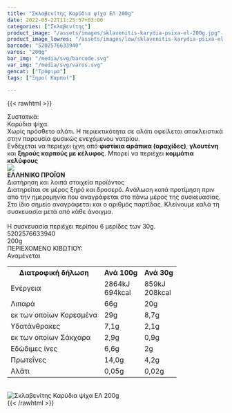 ```yaml
---
title: "Σκλαβενίτης Καρύδια ψίχα ΕΛ 200g"
date: 2022-05-22T11:25:57+03:00
categories: ["Σκλαβενίτης"]
product_image: "/assets/images/sklavenitis-karydia-psixa-el-200g.jpg"
product_image_lowres: "/assets/images/low/sklavenitis-karydia-psixa-el-200g.jpg"
barcode: "5202576633940"
varos: "200g"
bar_img: "/media/svg/barcode.svg"
var_img: "/media/svg/varos.svg"
gencat: ["Τρόφιμα"]
tags: ["Ξηροί Καρποί"]

---
```

{{< rawhtml >}}

<div class="sload523"><div class="product"><div id="sistatika">Συστατικά:</div><div class="alltext">Καρύδια ψίχα.<br>Χωρίς πρόσθετο αλάτι. Η περιεκτικότητα σε αλάτι οφείλεται αποκλειστικά στην παρουσία φυσικώς ενεχόμενου νατρίου.<br>Ενδέχεται να περιέχει ίχνη από <b>φιστίκια αράπικα (αραχίδες)</b>, <b>γλουτένη</b> και <b>ξηρούς καρπούς με κέλυφος</b>. Μπορεί να περιέχει <b>κομμάτια κελύφους</b></div><div id="flag"><div id="flagimage"><img src="/media/icons/gr.svg"></div><span id="flagtext"><b>ΕΛΛΗΝΙΚΟ ΠΡΟΪΟΝ</b></span></div><div id="loipa">Διατήρηση και λοιπά στοιχεία προϊόντος</div><div class="alltext">Διατηρείται σε μέρος ξηρό και δροσερό. Aνάλωση κατά προτίμηση πριν από την ημερομηνία που αναγράφεται στο πάνω μέρος της συσκευασίας. Στο ίδιο σημείο αναγράφεται και ο αριθμός παρτίδας. Κλείνουμε καλά τη συσκευασία μετά από κάθε άνοιγμα.<br><br>Η συσκευασία περιέχει περίπου 6 μερίδες των 30g.</div><div id="barcode"><div id="barimage1"></div><span id="bartext">5202576633940</span></div><div id="varos"><div id="varosimage1"></div><span id="varostext">200g</span></div><div id="kivotio">ΠΕΡΙΕΧΟΜΕΝΟ ΚΙΒΩΤΙΟΥ:<br>Αναμένεται</div><div class="tabout"><table id="diatable"><tbody><tr><th>Διατροφική δήλωση</th><th>Ανά 100g</th><th>Ανά 30g</th></tr><tr><td class="texr2">Ενέργεια</td><td class="texr">2864kJ<br>694kcal</td><td class="texr">859kJ<br>208kcal</td></tr><tr><td class="texr2">Λιπαρά</td><td class="texr">66g</td><td class="texr">20g</td></tr><tr><td class="gray">εκ των οποίων Κορεσµένα</td><td class="gray2">29g</td><td class="gray2">8,7g</td></tr><tr><td class="texr2">Yδατάνθρακες</td><td class="texr">7,1g</td><td class="texr">2,1g</td></tr><tr><td class="gray">εκ των οποίων Σάκχαρα</td><td class="gray2">2,9g</td><td class="gray2">0,9g</td></tr><tr><td class="texr2">Eδώδιμες ίνες</td><td class="texr">6,6g</td><td class="texr">2g</td></tr><tr><td class="texr2">Πρωτεΐνες</td><td class="texr">14,0g</td><td class="texr">4,2g</td></tr><tr><td class="texr2">Αλάτι</td><td class="texr">0,05g</td><td class="texr">0,02g</td></tr></tbody></table></div><br><div class="pimg"><img alt="Σκλαβενίτης Καρύδια ψίχα ΕΛ 200g" title="Σκλαβενίτης Καρύδια ψίχα ΕΛ 200g" src="/assets/images/sklavenitis-karydia-psixa-el-200g.jpg"></div></div></div>
{{< /rawhtml >}}


